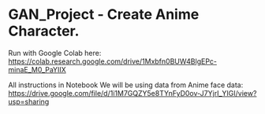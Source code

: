 # GAN_Project - Create Anime Character.

Run with Google Colab here:
https://colab.research.google.com/drive/1Mxbfn0BUW4BlgEPc-minaE_M0_PaYIIX

All instructions in Notebook
We will be using data from Anime face data: https://drive.google.com/file/d/1i1M7GQZY5e8TYnFyD0ov-J7YjrI_YIGI/view?usp=sharing
